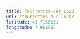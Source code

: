 ```yaml
---
title: Tourrettes-sur-Loup
url: /tourrettes-sur-loup/
latitude: 43.7158031
longitude: 7.058912
---
```

